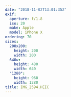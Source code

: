 ```yaml
---
date: "2018-11-02T13:01:35Z"
exif:
  aperture: f/1.8
  iso: 20
  make: Apple
  model: iPhone X
ordering: 70
sizes:
  200x200:
    height: 200
    width: 200
  640w:
    height: 480
    width: 640
  "1280":
    height: 960
    width: 1280
title: IMG_2594.HEIC
---
```

